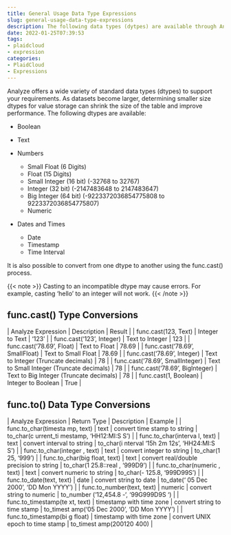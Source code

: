 ```yaml
---
title: General Usage Data Type Expressions
slug: general-usage-data-type-expressions
description: The following data types (dytpes) are available through Analyze to support your requirements
date: 2022-01-25T07:39:53
tags:
- plaidcloud
- expression
categories:
- PlaidCloud
- Expressions
---
```



Analyze offers a wide variety of standard data types (dtypes) to support your requirements. As datasets become larger, determining smaller size dtypes for value storage can shrink the size of the table and improve performance. The following dtypes are available: 


* Boolean
* Text
* Numbers


	+ Small Float (6 Digits)
	+ Float (15 Digits)
	+ Small Integer (16 bit) (-32768 to 32767)
	+ Integer (32 bit) (-2147483648 to 2147483647)
	+ Big Integer (64 bit) (-9223372036854775808 to 9223372036854775807)
	+ Numeric
* Dates and Times


	+ Date
	+ Timestamp
	+ Time Interval

It is also possible to convert from one dtype to another using the func.cast() process.

{{< note >}}
Casting to an incompatible dtype may cause errors. For example, casting ‘hello’ to an integer will not work.
{{< /note >}}

## func.cast() Type Conversions




| Analyze Expression | Description | Result |
| func.cast(123, Text) | Integer to Text | ‘123’ |
| func.cast(‘123’, Integer) | Text to Integer | 123 |
| func.cast(‘78.69’, Float) | Text to Float | 78.69 |
| func.cast(‘78.69’, SmallFloat) | Text to Small Float | 78.69 |
| func.cast(‘78.69’, Integer) | Text to Integer (Truncate decimals) | 78 |
| func.cast(‘78.69’, SmallInteger) | Text to Small Integer (Truncate decimals) | 78 |
| func.cast(‘78.69’, BigInteger) | Text to Big Integer (Truncate decimals) | 78 |
| func.cast(1, Boolean) | Integer to Boolean | True |

## func.to() Data Type Conversions




| Analyze Expression | Return Type | Description | Example |
| func.to\_char(timesta mp, text) | text | convert time stamp to string | to\_char(c urrent\_ti mestamp, ‘HH12:MI:S S’) |
| func.to\_char(interva l, text) | text | convert interval to string | to\_char(i nterval ‘15h 2m 12s’, ‘HH24:MI:S S’) |
| func.to\_char(integer , text) | text | convert integer to string | to\_char(1 25, ‘999’) |
| func.to\_char(big float, text) | text | convert real/double precision to string | to\_char(1 25.8::real , ‘999D9’) |
| func.to\_char(numeric , text) | text | convert numeric to string | to\_char(- 125.8, ‘999D99S’) |
| func.to\_date(text, text) | date | convert string to date | to\_date(‘ 05 Dec 2000’, ‘DD Mon YYYY’) |
| func.to\_number(text, text) | numeric | convert string to numeric | to\_number (‘12,454.8 -‘, ‘99G999D9S ‘) |
| func.to\_timestamp(te xt, text) | timestamp with time zone | convert string to time stamp | to\_timest amp(‘05 Dec 2000’, ‘DD Mon YYYY’) |
| func.to\_timestamp(bi g float) | timestamp with time zone | convert UNIX epoch to time stamp | to\_timest amp(200120 400) |

